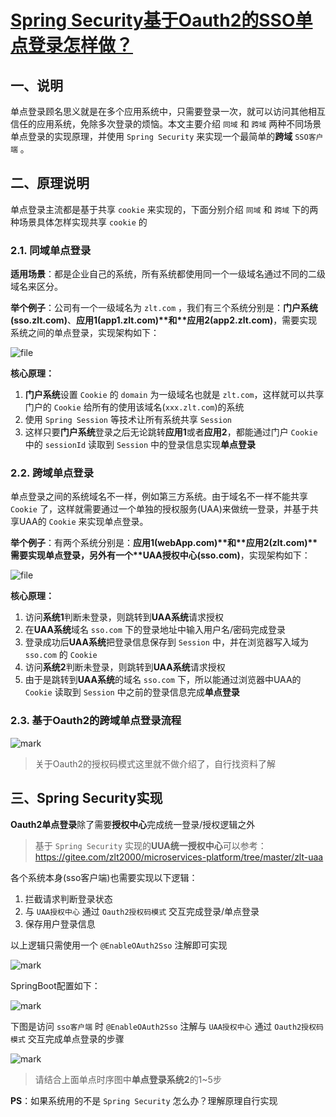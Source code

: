 # [Spring Security基于Oauth2的SSO单点登录怎样做？](https://my.oschina.net/zlt2000/blog/3184956)



## 一、说明

单点登录顾名思义就是在多个应用系统中，只需要登录一次，就可以访问其他相互信任的应用系统，免除多次登录的烦恼。本文主要介绍 `同域` 和 `跨域` 两种不同场景单点登录的实现原理，并使用 `Spring Security` 来实现一个最简单的**跨域** `SSO客户端` 。

 

## 二、原理说明

单点登录主流都是基于共享 `cookie` 来实现的，下面分别介绍 `同域` 和 `跨域` 下的两种场景具体怎样实现共享 `cookie` 的

### 2.1. 同域单点登录

**适用场景**：都是企业自己的系统，所有系统都使用同一个一级域名通过不同的二级域名来区分。

**举个例子**：公司有一个一级域名为 `zlt.com` ，我们有三个系统分别是：**门户系统(sso.zlt.com)**、**应用1(app1.zlt.com)\**和\**应用2(app2.zlt.com)**，需要实现系统之间的单点登录，实现架构如下：

![file](https://oscimg.oschina.net/oscnet/up-24b4f9ce83bb3f6c237ab47da1abe67b304.png)

**核心原理：**

1. **门户系统**设置 `Cookie` 的 `domain` 为一级域名也就是 `zlt.com`，这样就可以共享门户的 `Cookie` 给所有的使用该域名(`xxx.zlt.com`)的系统
2. 使用 `Spring Session` 等技术让所有系统共享 `Session`
3. 这样只要**门户系统**登录之后无论跳转**应用1**或者**应用2**，都能通过门户 `Cookie` 中的 `sessionId` 读取到 `Session` 中的登录信息实现**单点登录**

 

### 2.2. 跨域单点登录

单点登录之间的系统域名不一样，例如第三方系统。由于域名不一样不能共享 `Cookie` 了，这样就需要通过一个单独的授权服务(UAA)来做统一登录，并基于共享UAA的 `Cookie` 来实现单点登录。

**举个例子**：有两个系统分别是：**应用1(webApp.com)\**和\**应用2(zlt.com)\**需要实现单点登录，另外有一个\**UAA授权中心(sso.com)**，实现架构如下：

![file](https://oscimg.oschina.net/oscnet/up-ad31df8d9df57baa63719b987a59bad628e.png)

**核心原理：**

1. 访问**系统1**判断未登录，则跳转到**UAA系统**请求授权
2. 在**UAA系统**域名 `sso.com` 下的登录地址中输入用户名/密码完成登录
3. 登录成功后**UAA系统**把登录信息保存到 `Session` 中，并在浏览器写入域为 `sso.com` 的 `Cookie`
4. 访问**系统2**判断未登录，则跳转到**UAA系统**请求授权
5. 由于是跳转到**UAA系统**的域名 `sso.com` 下，所以能通过浏览器中UAA的 `Cookie` 读取到 `Session` 中之前的登录信息完成**单点登录**

 

### 2.3. 基于Oauth2的跨域单点登录流程

![mark](https://oscimg.oschina.net/oscnet/up-9e68f678aa355a65f00e1012b2760760266.png)

> 关于Oauth2的授权码模式这里就不做介绍了，自行找资料了解

 

## 三、Spring Security实现

**Oauth2单点登录**除了需要**授权中心**完成统一登录/授权逻辑之外

> 基于 `Spring Security` 实现的**UUA统一授权中心**可以参考：https://gitee.com/zlt2000/microservices-platform/tree/master/zlt-uaa

各个系统本身(sso客户端)也需要实现以下逻辑：

1. 拦截请求判断登录状态
2. 与 `UAA授权中心` 通过 `Oauth2授权码模式` 交互完成登录/单点登录
3. 保存用户登录信息

以上逻辑只需使用一个 `@EnableOAuth2Sso` 注解即可实现

![mark](https://oscimg.oschina.net/oscnet/up-823d73cc0ea7caaf22ad36b39ddf86d12bf.png)

SpringBoot配置如下：

![mark](https://oscimg.oschina.net/oscnet/up-cdc84630328a4075b6b04d72014ea63ffa6.png)

下图是访问 `sso客户端` 时 `@EnableOAuth2Sso` 注解与 `UAA授权中心` 通过 `Oauth2授权码模式` 交互完成单点登录的步骤

![mark](https://oscimg.oschina.net/oscnet/up-bd8c656291bc1705f0aa07d93c712112440.png)

> 请结合上面单点时序图中**单点登录系统2**的1~5步

**PS**：如果系统用的不是 `Spring Security` 怎么办？理解原理自行实现